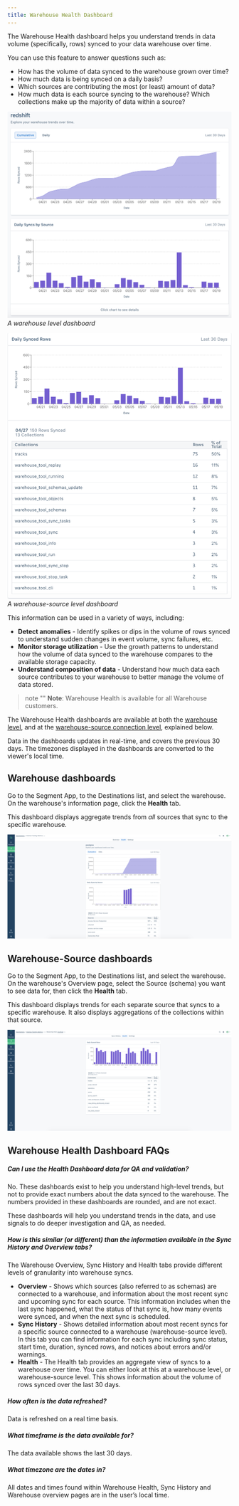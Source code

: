 ```yaml
---
title: Warehouse Health Dashboard
---
```


The Warehouse Health dashboard helps you understand trends in data volume (specifically, rows) synced to your data warehouse over time.

You can use this feature to answer questions such as:

- How has the volume of data synced to the warehouse grown over time?
- How much data is being synced on a daily basis?
- Which sources are contributing the most (or least) amount of data?
- How much data is each source syncing to the warehouse? Which collections make up the majority of data within a source?

![](images/intro1.png)
_A warehouse level dashboard_

![](images/intro2.png)
_A warehouse-source level dashboard_


This information can be used in a variety of ways, including:

- **Detect anomalies** - Identify spikes or dips in the volume of rows synced to understand sudden changes in event volume, sync failures, etc.
- **Monitor storage utilization** - Use the growth patterns to understand how the volume of data synced to the warehouse compares to the available storage capacity.
- **Understand composition of data** - Understand how much data each source contributes to your warehouse to better manage the volume of data stored.

> note ""
> **Note**: Warehouse Health is available for all Warehouse customers.


The Warehouse Health dashboards are available at both the [warehouse level](#warehouse-dashboard), and at the [warehouse-source connection level](#warehouse-source-dashboard), explained below.

Data in the dashboards updates in real-time, and covers the previous 30 days. The timezones displayed in the dashboards are converted to the viewer's local time.


## Warehouse dashboards

Go to the Segment App, to the Destinations list, and select the warehouse. On the warehouse's information page, click the **Health** tab.

This dashboard displays aggregate trends from _all_ sources that sync to the specific warehouse.

![](images/access1.png)

## Warehouse-Source dashboards

Go to the Segment App, to the Destinations list, and select the warehouse. On the warehouse's Overview page, select the Source (schema) you want to see data for, then click the **Health** tab.

This dashboard displays trends for each separate source that syncs to a specific warehouse. It also displays aggregations of the collections within that source.

![](images/access2.png)


## Warehouse Health Dashboard FAQs

##### Can I use the Health Dashboard data for QA and validation?

No. These dashboards exist to help you understand high-level trends, but not to provide exact numbers about the data synced to the warehouse. The numbers provided in these dashboards are rounded, and are not exact.

These dashboards will help you understand trends in the data, and use signals to do deeper investigation and QA, as needed.

##### How is this similar (or different) than the information available in the Sync History and Overview tabs?

The Warehouse Overview, Sync History and Health tabs provide different levels of granularity into warehouse syncs.

- **Overview** - Shows which sources (also referred to as schemas) are connected to a warehouse, and information about the most recent sync and upcoming sync for each source. This information includes when the last sync happened, what the status of that sync is, how many events were synced, and when the next sync is scheduled.
- **Sync History** - Shows detailed information about most recent syncs for a specific source connected to a warehouse (warehouse-source level). In this tab you can find information for each sync including sync status, start time, duration, synced rows, and notices about errors and/or warnings.
- **Health** - The Health tab provides an aggregate view of syncs to a warehouse over time. You can either look at this at a warehouse level, or warehouse-source level. This shows information about the volume of rows synced over the last 30 days.

##### How often is the data refreshed?

Data is refreshed on a real time basis.

##### What timeframe is the data available for?

The data available shows the last 30 days.

##### What timezone are the dates in?

All dates and times found within Warehouse Health, Sync History and Warehouse overview pages are in the user’s local time.
